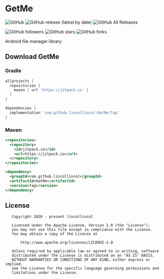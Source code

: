 # GetMe
![GitHub](https://img.shields.io/github/license/lincollincol/GetMe?style=flat-square)
![GitHub release (latest by date)](https://img.shields.io/github/v/release/lincollincol/GetMe?style=flat-square)
![GitHub All Releases](https://img.shields.io/github/downloads/lincollincol/GetMe/total?color=%23ffaa&style=flat-square)

![GitHub followers](https://img.shields.io/github/followers/lincollincol?style=social)
![GitHub stars](https://img.shields.io/github/stars/lincollincol/GetMe?style=social)
![GitHub forks](https://img.shields.io/github/forks/lincollincol/GetMe?style=social)

Android file manager library

## Download GetMe

### Gradle
``` groovy
allprojects {
  repositories {
    maven { url 'https://jitpack.io' }
  }
}

dependencies {
  implementation 'com.github.lincollincol:GetMe:Tag'
}

  ```
### Maven
```xml
<repositories>
  <repository>
    <id>jitpack.io</id>
    <url>https://jitpack.io</url>
  </repository>
</repositories>

<dependency>
  <groupId>com.github.lincollincol</groupId>
  <artifactId>GetMe</artifactId>
  <version>Tag</version>
</dependency>
```

## License
```
   Copyright 2020 - present lincollincol

   Licensed under the Apache License, Version 2.0 (the "License");
   you may not use this file except in compliance with the License.
   You may obtain a copy of the License at

       http://www.apache.org/licenses/LICENSE-2.0

   Unless required by applicable law or agreed to in writing, software
   distributed under the License is distributed on an "AS IS" BASIS,
   WITHOUT WARRANTIES OR CONDITIONS OF ANY KIND, either express or implied.
   See the License for the specific language governing permissions and
   limitations under the License.
```

